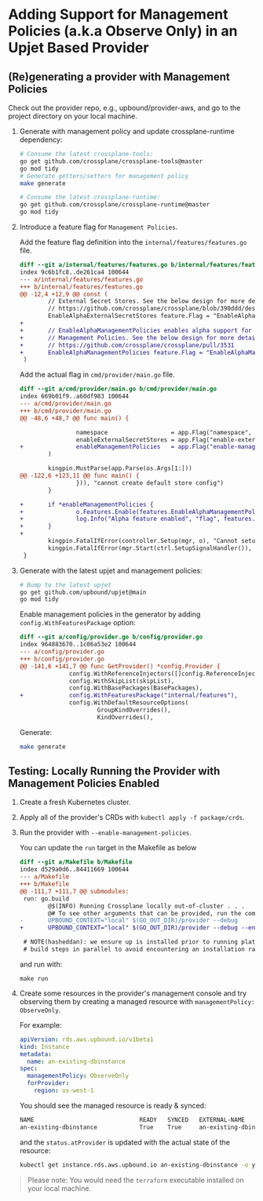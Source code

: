 # Adding Support for Management Policies (a.k.a Observe Only) in an Upjet Based Provider

## (Re)generating a provider with Management Policies

Check out the provider repo, e.g., upbound/provider-aws, and go to the project
directory on your local machine.

1. Generate with management policy and update crossplane-runtime dependency:

    ```bash
    # Consume the latest crossplane-tools:
    go get github.com/crossplane/crossplane-tools@master
    go mod tidy
    # Generate getters/setters for management policy
    make generate
    
    # Consume the latest crossplane-runtime:
    go get github.com/crossplane/crossplane-runtime@master
    go mod tidy
    ```

2. Introduce a feature flag for `Management Policies`.

    Add the feature flag definition into the `internal/features/features.go` file.

    ```diff
    diff --git a/internal/features/features.go b/internal/features/features.go
    index 9c6b1fc8..de261ca4 100644
    --- a/internal/features/features.go
    +++ b/internal/features/features.go
    @@ -12,4 +12,9 @@ const (
            // External Secret Stores. See the below design for more details.
            // https://github.com/crossplane/crossplane/blob/390ddd/design/design-doc-external-secret-stores.md
            EnableAlphaExternalSecretStores feature.Flag = "EnableAlphaExternalSecretStores"
    +
    +       // EnableAlphaManagementPolicies enables alpha support for
    +       // Management Policies. See the below design for more details.
    +       // https://github.com/crossplane/crossplane/pull/3531
    +       EnableAlphaManagementPolicies feature.Flag = "EnableAlphaManagementPolicies"
     )
    ```

   Add the actual flag in `cmd/provider/main.go` file.

    ```diff
    diff --git a/cmd/provider/main.go b/cmd/provider/main.go
    index 669b01f9..a60df983 100644
    --- a/cmd/provider/main.go
    +++ b/cmd/provider/main.go
    @@ -48,6 +48,7 @@ func main() {

                    namespace                  = app.Flag("namespace", "Namespace used to set as default scope in default secret store config.").Default("crossplane-system").Envar("POD_NAMESPACE").String()
                    enableExternalSecretStores = app.Flag("enable-external-secret-stores", "Enable support for ExternalSecretStores.").Default("false").Envar("ENABLE_EXTERNAL_SECRET_STORES").Bool()
    +               enableManagementPolicies   = app.Flag("enable-management-policies", "Enable support for Management Policies.").Default("false").Envar("ENABLE_MANAGEMENT_POLICIES").Bool()
            )

            kingpin.MustParse(app.Parse(os.Args[1:]))
    @@ -122,6 +123,11 @@ func main() {
                    })), "cannot create default store config")
            }

    +       if *enableManagementPolicies {
    +               o.Features.Enable(features.EnableAlphaManagementPolicies)
    +               log.Info("Alpha feature enabled", "flag", features.EnableAlphaManagementPolicies)
    +       }
    +
            kingpin.FatalIfError(controller.Setup(mgr, o), "Cannot setup AWS controllers")
            kingpin.FatalIfError(mgr.Start(ctrl.SetupSignalHandler()), "Cannot start controller manager")
     }
    ```

3. Generate with the latest upjet and management policies:

    ```bash
    # Bump to the latest upjet
    go get github.com/upbound/upjet@main
    go mod tidy
    ```

   Enable management policies in the generator by adding `config.WithFeaturesPackage` option:

    ```diff
    diff --git a/config/provider.go b/config/provider.go
    index 964883670..1c06a53e2 100644
    --- a/config/provider.go
    +++ b/config/provider.go
    @@ -141,6 +141,7 @@ func GetProvider() *config.Provider {
                  config.WithReferenceInjectors([]config.ReferenceInjector{reference.NewInjector(modulePath)}),
                  config.WithSkipList(skipList),
                  config.WithBasePackages(BasePackages),
    +             config.WithFeaturesPackage("internal/features"),
                  config.WithDefaultResourceOptions(
                          GroupKindOverrides(),
                          KindOverrides(),
    ```

   Generate:

    ```bash
    make generate
    ```

## Testing: Locally Running the Provider with Management Policies Enabled

1. Create a fresh Kubernetes cluster.
2. Apply all of the provider's CRDs with `kubectl apply -f package/crds`.
3. Run the provider with `--enable-management-policies`.

   You can update the `run` target in the Makefile as below

    ```diff
    diff --git a/Makefile b/Makefile
    index d529a0d6..84411669 100644
    --- a/Makefile
    +++ b/Makefile
    @@ -111,7 +111,7 @@ submodules:
     run: go.build
            @$(INFO) Running Crossplane locally out-of-cluster . . .
            @# To see other arguments that can be provided, run the command with --help instead
    -       UPBOUND_CONTEXT="local" $(GO_OUT_DIR)/provider --debug
    +       UPBOUND_CONTEXT="local" $(GO_OUT_DIR)/provider --debug --enable-management-policies
    
     # NOTE(hasheddan): we ensure up is installed prior to running platform-specific
     # build steps in parallel to avoid encountering an installation race condition.
    ```
   
    and run with: 

    ```shell
    make run
    ```

4. Create some resources in the provider's management console and try observing
them by creating a managed resource with `managementPolicy: ObserveOnly`.

    For example:

    ```yaml
    apiVersion: rds.aws.upbound.io/v1beta1
    kind: Instance
    metadata:
      name: an-existing-dbinstance
    spec:
      managementPolicy: ObserveOnly
      forProvider:
        region: us-west-1
    ```
   
    You should see the managed resource is ready & synced:

    ```bash
    NAME                              READY   SYNCED   EXTERNAL-NAME                     AGE
    an-existing-dbinstance            True    True     an-existing-dbinstance            3m
    ```

    and the `status.atProvider` is updated with the actual state of the resource:

    ```bash
    kubectl get instance.rds.aws.upbound.io an-existing-dbinstance -o yaml
    ```

> Please note: You would need the `terraform` executable installed on your local machine.
